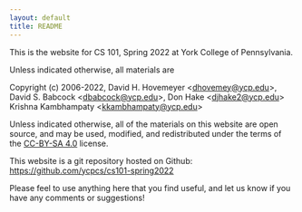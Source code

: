 ```yaml
---
layout: default
title: README
---
```


This is the website for CS 101, Spring 2022 at York College of Pennsylvania.

Unless indicated otherwise, all materials are

Copyright (c) 2006-2022, David H. Hovemeyer &lt;<dhovemey@ycp.edu>&gt;, David S. Babcock &lt;<dbabcock@ycp.edu>&gt;, Don Hake &lt;<djhake2@ycp.edu>&gt; Krishna Kambhampaty &lt;<kkambhampaty@ycp.edu>&gt;

Unless indicated otherwise, all of the materials on this website are open source, and may be used, modified, and redistributed under the terms of the [CC-BY-SA 4.0](http://creativecommons.org/licenses/by-sa/4.0/) license.

This website is a git repository hosted on Github: <https://github.com/ycpcs/cs101-spring2022>

Please feel to use anything here that you find useful, and let us know if you have any comments or suggestions!